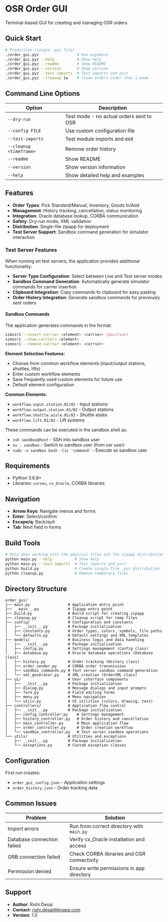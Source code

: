 # OSR Order GUI

Terminal-based GUI for creating and managing OSR orders.

## Quick Start

```bash
# Production (single .pyz file) 
./order_gui.pyz                 # Run anywhere
./order_gui.pyz --help          # Show help
./order_gui.pyz --readme        # Show README
./order_gui.pyz --version       # Show version
./order_gui.pyz --test-imports  # Test imports and exit
./order_gui.pyz --cleanup 1w    # Clean orders older than 1 week
```

## Command Line Options

| Option                     | Description                              |
|----------------------------|------------------------------------------|
| `--dry-run`                | Test mode - no actual orders sent to OSR |
| `--config FILE`            | Use custom configuration file            |
| `--test-imports`           | Test module imports and exit             |
| `--cleanup <timeframe>`    | Remove order history                     |
| `--readme`                 | Show README                              |
| `--version`                | Show version information                 |
| `--help`                   | Show detailed help and examples          |

## Features

- **Order Types**: Pick Standard/Manual, Inventory, Goods In/Add
- **Management**: History tracking, cancellation, status monitoring  
- **Integration**: Oracle database lookup, CORBA communication
- **Safety**: Dry-run mode, XML validation
- **Distribution**: Single-file zipapp for deployment
- **Test Server Support**: Sandbox command generation for simulator interaction

### Test Server Features

When running on test servers, the application provides additional functionality:

- **Server Type Configuration**: Select between Live and Test server modes
- **Sandbox Command Generation**: Automatically generate simulator commands for carrier insertion
- **Clipboard Integration**: Copy commands to clipboard for easy pasting
- **Order History Integration**: Generate sandbox commands for previously sent orders

#### Sandbox Commands

The application generates commands in the format:
```bash
simosr1 --insert-carrier <element> <carrier> [position]
simosr1 --show-carriers <element>
simosr1 --remove-carrier <element> <carrier>
```

**Element Selection Features:**
- Choose from common workflow elements (input/output stations, shuttles, lifts)
- Enter custom workflow elements
- Save frequently used custom elements for future use
- Default element configuration

**Common Elements:**
- `workflow.input.station.01/02` - Input stations
- `workflow.output.station.01/02` - Output stations  
- `workflow.shuttle.aisle.01/02` - Shuttle aisles
- `workflow.lift.01/02` - Lift systems

These commands can be executed in the sandbox shell as:
- `ssh sandbox@host` - SSH into sandbox user
- `su - sandbox` - Switch to sandbox user (from osr user)  
- `sudo -u sandbox bash -lic 'command'` - Execute as sandbox user

## Requirements

- Python 3.6.8+
- Libraries: `curses`, `cx_Oracle`, CORBA libraries

## Navigation

- **Arrow Keys**: Navigate menus and forms
- **Enter**: Select/confirm 
- **Escape/q**: Back/quit
- **Tab**: Next field in forms

## Build Tools

```bash
# Only when working with the physical files not the zipapp distribution
python main.py --help          # Show help
python main.py --test-imports  # Test imports and exit
python build.py                # Create single-file .pyz distribution
python cleanup.py              # Remove temporary files
```

## Directory Structure

```
order_gui/
├── main.py                 # Application entry point
├── __main__.py             # Zipapp entry point
├── build.py                # Build script for creating zipapp
├── cleanup.py              # Cleanup script for temp files
├── config/                 # Configuration and constants
│   ├── __init__.py         # Package initialization
│   ├── constants.py        # Order types, colors, symbols, file paths
│   └── defaults.py         # Default settings and XML templates
├── models/                 # Business logic and data handling
│   ├── __init__.py         # Package initialization
│   ├── config.py           # Settings management (Config class)
│   ├── database.py         # Oracle database operations (Database class)
│   ├── history.py          # Order tracking (History class)
│   ├── order_sender.py     # CORBA order transmission
│   ├── sandbox_commands.py # Test server sandbox command generation
│   └── xml_generator.py    # XML creation (OrderXML class)
├── ui/                     # User interface components
│   ├── __init__.py         # Package initialization
│   ├── dialog.py           # Message dialogs and input prompts
│   ├── form.py             # Field editing forms
│   ├── menu.py             # Menu navigation
│   └── utils.py            # UI utilities (colors, drawing, text)
├── controllers/            # Application flow control
│   ├── __init__.py         # Package initialization
│   ├── config_controller.py    # Settings management
│   ├── history_controller.py   # Order history and cancellation
│   ├── main_controller.py      # Main application flow
│   ├── order_controller.py     # Order creation workflow
│   └── sandbox_controller.py   # Test server sandbox operations
└── utils/                  # Utilities and exceptions
    ├── __init__.py         # Package initialization
    └── exceptions.py       # Custom exception classes
```

## Configuration

First run creates:
- `order_gui_config.json` - Application settings
- `order_history.json` - Order tracking data

## Common Issues

| Problem                    | Solution                                   |
|----------------------------|--------------------------------------------|
| Import errors              | Run from correct directory with `main.py`  |
| Database connection failed | Verify cx_Oracle installation and access   |
| ORB connection failed      | Check CORBA libraries and OSR connectivity |
| Permission denied          | Ensure write permissions in app directory  |

## Support

- **Author**: Rishi Desai
- **Contact**: rishi.desai@knapp.com
- **Version**: 1.0
